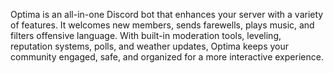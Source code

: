 Optima is an all-in-one Discord bot that enhances your server with a variety of features. It welcomes new members, sends farewells, plays music, and filters offensive language. With built-in moderation tools, leveling, reputation systems, polls, and weather updates, Optima keeps your community engaged, safe, and organized for a more interactive experience.
